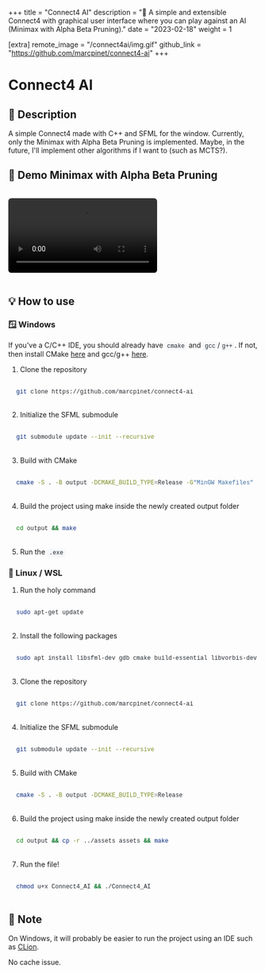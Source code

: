 +++
title = "Connect4 AI"
description = "🤖 A simple and extensible Connect4 with graphical user interface where you can play against an AI (Minimax with Alpha Beta Pruning)."
date = "2023-02-18"
weight = 1

[extra]
remote_image = "/connect4ai/img.gif"
github_link = "https://github.com/marcpinet/connect4-ai"
+++

<style>
/* GitHub Alert Styles */
.github-alert {
    border-radius: 6px;
    margin: 16px 0;
    padding: 12px 16px;
    border-left: 4px solid;
}

.github-alert-note {
    background-color: #ddf4ff;
    border-color: #0969da;
}

.github-alert-tip {
    background-color: #dcfce7;
    border-color: #1a7f37;
}

.github-alert-important {
    background-color: #f3e8ff;
    border-color: #8250df;
}

.github-alert-warning {
    background-color: #fff8dc;
    border-color: #d1242f;
}

.github-alert-caution {
    background-color: #ffebee;
    border-color: #d1242f;
}

/* Table Wrapper */
.table-wrapper {
    overflow-x: auto;
    margin: 16px 0;
}

.table-wrapper table {
    width: 100%;
    border-collapse: collapse;
}

.table-wrapper th,
.table-wrapper td {
    border: 1px solid #d1d5da;
    padding: 8px 12px;
    text-align: left;
}

.table-wrapper th {
    font-weight: 600;
}

/* Video Styles */
video {
    max-width: 100%;
    height: auto;
    border-radius: 6px;
    margin: 16px 0;
}

/* Code Block Styles */
pre {
    background-color: #f6f8fa;
    border-radius: 6px;
    padding: 16px;
    overflow-x: auto;
    margin: 16px 0;
}

code {
    background-color: #f6f8fa;
    padding: 2px 4px;
    border-radius: 3px;
    font-family: 'SFMono-Regular', 'Monaco', 'Inconsolata', 'Liberation Mono', 'Consolas', monospace;
    font-size: 85%;
    color: #24292f;
}

pre code {
    background-color: transparent;
    padding: 0;
}

/* Dark mode support for inline code */
@media (prefers-color-scheme: dark) {
    pre {
        background-color: #161b22;
        color: #f0f6fc;
    }
    
    code {
        background-color: #21262d;
        color: #f0f6fc;
    }
    
    pre code {
        background-color: transparent;
        color: inherit;
    }
}
</style>

# Connect4 AI

## 📝 Description

A simple Connect4 made with C++ and SFML for the window.
Currently, only the Minimax with Alpha Beta Pruning is implemented.
Maybe, in the future, I'll implement other algorithms if I want to (such as MCTS?).

## 🎥 Demo Minimax with Alpha Beta Pruning

<video controls style="max-width: 100%; height: auto;">
    <source src="https://user-images.githubusercontent.com/52708150/219687697-d5a2e5b7-3d84-40cd-907d-4ee64157e32d.mp4" type="video/mp4">
    Your browser does not support the video tag. <a href="https://user-images.githubusercontent.com/52708150/219687697-d5a2e5b7-3d84-40cd-907d-4ee64157e32d.mp4">View video</a>
</video>

## 💡 How to use

### 🪟 Windows

If you've a C/C++ IDE, you should already have `cmake` and `gcc`/`g++`. If not, then install CMake [here](https://cmake.org/download/) and gcc/g++ [here](https://www.devdungeon.com/content/install-gcc-compiler-windows-msys2-cc).

1. Clone the repository

```bash
git clone https://github.com/marcpinet/connect4-ai
```

2. Initialize the SFML submodule

```bash
git submodule update --init --recursive
```

3. Build with CMake

```bash
cmake -S . -B output -DCMAKE_BUILD_TYPE=Release -G"MinGW Makefiles"
```

4. Build the project using make inside the newly created output folder

```bash
cd output && make
```

5. Run the `.exe`

### 🐧 Linux / WSL

1. Run the holy command

```bash
sudo apt-get update
```

2. Install the following packages

```bash
sudo apt install libsfml-dev gdb cmake build-essential libvorbis-dev libopenal-dev freetype2-demos libudev-dev libx11-dev libxrandr-dev
```

3. Clone the repository

```bash
git clone https://github.com/marcpinet/connect4-ai
```

4. Initialize the SFML submodule

```bash
git submodule update --init --recursive
```

5. Build with CMake

```bash
cmake -S . -B output -DCMAKE_BUILD_TYPE=Release
```

6. Build the project using make inside the newly created output folder

```bash
cd output && cp -r ../assets assets && make
```

7. Run the file!

```bash
chmod u+x Connect4_AI && ./Connect4_AI
```

## 📄 Note

On Windows, it will probably be easier to run the project using an IDE such as [CLion](https://www.jetbrains.com/clion/).

No cache issue.
